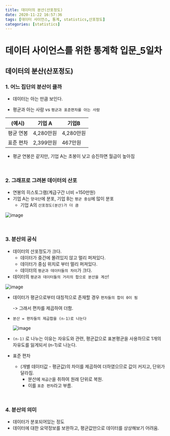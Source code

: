 ```yaml
---
title: 데이터의 분산(산포정도)
date: 2020-11-22 16:57:36
tags: [데이터 사이언스, 통계, statistics,산포정도]
categories: [statistics]
---
```


# 데이터 사이언스를 위한 통계학 입문_5일차

## 데이터의 분산(산포정도)

### 1. 어느 집단의 분산이 클까

- 데이터는 아는 만큼 보인다.

- 평균과 아는 사람  vs `평균과 표준편차를 아는 사람`

  

| (예시)    | 기업 A    | 기업B     |
| --------- | --------- | --------- |
| 평균 연봉 | 4,280만원 | 4,280만원 |
| 표준 편차 | 2,399만원 | 467만원   |

- 평균 연봉은 같지만, 기업 A는 초봉이 낮고 승진하면 월급이 높아짐

</br>



### 2. 그래프로 그려본 데이터의 산포

- 연봉의 히스토그램(계급구간 너비 =150만원)
- 기업 A는 `양극단`에 분포, 기업 B는 `평균 중심`에 많이 분포
  - 기업 A의 ` 산포정도(분산)가 더 큼	`

![image](https://user-images.githubusercontent.com/33755241/99928423-60f0d780-2d8c-11eb-838f-173de31454fe.png)

</br>

### 3. 분산의 공식

- 데이터의 산포정도가 크다.
  -  데이터가 중간에 몰려있지 않고 멀리 퍼져있다.
  - 데이터가 중심 위치로 부터 멀리 퍼져있다.
  - 데이터의 `평균과 데이터들의 차이`가 크다.
- 데이터의 `평균과 데이터들의 거리의 합으로 분산을 계산`!

![image](https://user-images.githubusercontent.com/33755241/99928587-17ed5300-2d8d-11eb-94af-1802e2fc69cc.png)

- 데이터가 평균으로부터 대칭적으로 존재할 경우 `편차들의 합이 0이 됨`

  ->  그래서 편차를 제곱하여 더함.

- `분산 = 편차들의 제곱합을 (n-1)로 나눈다`

  ![image](https://user-images.githubusercontent.com/33755241/99928644-5be05800-2d8d-11eb-96cd-3e2902921c1c.png)

- `(n-1)` 로 나누는 이유는 자유도와 관련, 평균값으로 표본평균을 사용하므로 1개의 자유도를 잃게되서 (n-1)로 나눈다.



- 표준 편차
  - (개별 데이터값 - 평균값)의 차이를 제곱하여 더하였으므로 값이 커지고, 단위가 달라짐.
    - 분산에 `제곱근`을 취하여 원래 단위로 복원.
    - 이를 `표준 편차`라고 부름.

</br>

### 4. 분산의 의미

- 데이터가 분포되어있는 정도
- 데이터에 대한 요약정보를 보완하고, 평균값만으로 데이터를 상상해보기 어려움.

